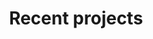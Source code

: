 ---
layout: home
permalink: /projects/index.html
title: "Recent projects"
tags: [blog, graphic design]
---